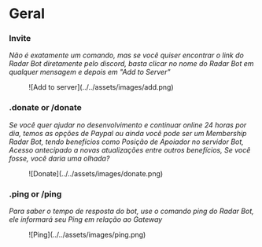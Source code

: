 # Geral
### Invite



*Não é exatamente um comando, mas se você quiser encontrar o link do Radar Bot diretamente pelo discord, basta clicar no nome do Radar Bot em qualquer mensagem e depois em "Add to Server"*

<figure markdown>
  ![Add to server](../../assets/images/add.png) 

</figure>

### .donate or /donate

*Se você quer ajudar no desenvolvimento e continuar online 24 horas por dia, temos as opções  de Paypal ou ainda você pode ser um Membership Radar Bot, tendo benefícios como Posição de Apoiador no servidor Bot, Acesso antecipado a novas atualizações entre outros benefícios, Se você fosse, você daria uma olhada?*
<figure markdown>
![Donate](../../assets/images/donate.png)
</figure>


### .ping or /ping

*Para saber o tempo de resposta do bot, use o comando ping do Radar Bot, ele informará seu Ping em relação ao Gateway*
<figure markdown>
![Ping](../../assets/images/ping.png)
</figure>